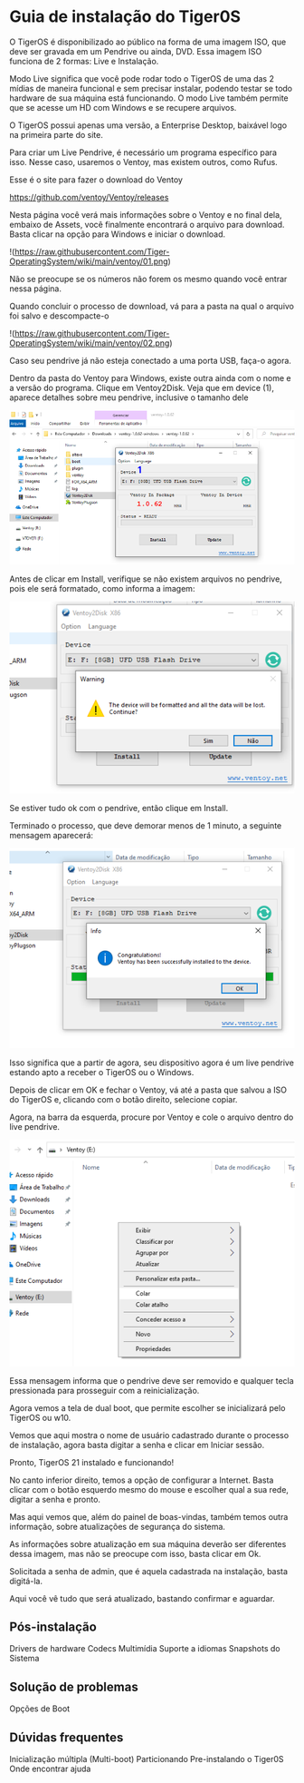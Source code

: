 # Guia de instalação do Tiger0S

O TigerOS é disponibilizado ao público na forma de uma imagem ISO, que deve ser gravada em um Pendrive ou ainda, DVD. Essa imagem ISO funciona de 2 formas: Live e Instalação.

Modo Live significa que você pode rodar todo o TigerOS de uma das 2 mídias de maneira funcional e sem precisar instalar, podendo testar se todo hardware de sua máquina está funcionando.
O modo Live também permite que se acesse um HD com Windows e se recupere arquivos.

O TigerOS possui apenas uma versão, a Enterprise Desktop, baixável logo na primeira parte do site.

Para criar um Live Pendrive, é necessário um programa específico para isso. Nesse caso, usaremos o Ventoy, mas existem outros, como Rufus.

Esse é o site para fazer o download do Ventoy

https://github.com/ventoy/Ventoy/releases

Nesta página você verá mais informações sobre o Ventoy e no final dela, embaixo de Assets, você finalmente encontrará o arquivo para download. Basta clicar na opção para Windows e iniciar o download.

!(https://raw.githubusercontent.com/Tiger-OperatingSystem/wiki/main/ventoy/01.png)

Não se preocupe se os números não forem os mesmo quando você entrar nessa página.

Quando concluir o processo de download, vá para a pasta na qual o arquivo foi salvo e descompacte-o

!(https://raw.githubusercontent.com/Tiger-OperatingSystem/wiki/main/ventoy/02.png)

Caso seu pendrive já não esteja conectado a uma porta USB, faça-o agora.

Dentro da pasta do Ventoy para Windows, existe outra ainda com o nome e a versão do programa.  Clique em Ventoy2Disk.
Veja que em device (1), aparece detalhes sobre meu pendrive, inclusive o tamanho dele

![Legenda flutuante](https://raw.githubusercontent.com/Tiger-OperatingSystem/wiki/main/03.PNG)

Antes de clicar em Install, verifique se não existem arquivos no pendrive, pois ele será formatado, como informa a imagem:

![Legenda flutuante](https://raw.githubusercontent.com/Tiger-OperatingSystem/wiki/main/04.PNG)

Se estiver tudo ok com o pendrive, então clique em Install.

Terminado o processo, que deve demorar menos de 1 minuto, a seguinte mensagem aparecerá:

![Legenda flutuante](https://raw.githubusercontent.com/Tiger-OperatingSystem/wiki/main/05.PNG)

Isso significa que a partir de agora, seu dispositivo agora é um live pendrive estando apto a receber o TigerOS ou o Windows.

Depois de clicar em OK e fechar o Ventoy, vá até a pasta que salvou a ISO do TigerOS e, clicando com o botão direito, selecione copiar.

Agora, na barra da esquerda, procure por Ventoy e cole o arquivo dentro do live pendrive.

![Processo de cópia da ISO](https://raw.githubusercontent.com/Tiger-OperatingSystem/wiki/main/07.png)








Essa mensagem informa que o pendrive deve ser removido e qualquer tecla pressionada para prosseguir com a reinicialização.

Agora vemos a tela de dual boot, que permite escolher se inicializará pelo TigerOS ou w10.

Vemos que aqui mostra o nome de usuário cadastrado durante o processo de instalação, agora basta digitar a senha e clicar em Iniciar sessão.

Pronto, TigerOS 21 instalado e funcionando!

No canto inferior direito, temos a opção de configurar a Internet. Basta clicar com o botão esquerdo mesmo do mouse e escolher qual a sua rede, digitar a senha e pronto.

Mas aqui vemos que, além do painel de boas-vindas, também temos outra informação, sobre atualizações de segurança do sistema.

As informações sobre atualização em sua máquina deverão ser diferentes dessa imagem, mas não se preocupe com isso, basta clicar em Ok.

Solicitada a senha de admin, que é aquela cadastrada na instalação, basta digitá-la.

Aqui você vê tudo que será atualizado, bastando confirmar e aguardar.



## Pós-instalação

Drivers de hardware
Codecs Multimídia
Suporte a idiomas
Snapshots do Sistema

## Solução de problemas

Opções de Boot

## Dúvidas frequentes

Inicialização múltipla (Multi-boot)
Particionando
Pre-instalando o Tiger0S 
Onde encontrar ajuda
